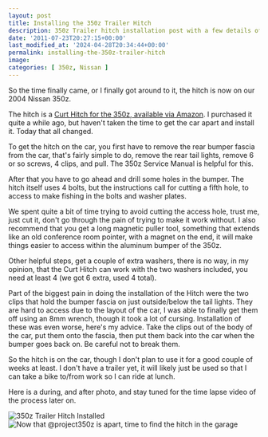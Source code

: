 ```yaml
---
layout: post
title: Installing the 350z Trailer Hitch
description: 350z Trailer hitch installation post with a few details of the process.
date: '2011-07-23T20:27:15+00:00'
last_modified_at: '2024-04-28T20:34:44+00:00'
permalink: installing-the-350z-trailer-hitch
image:
categories: [ 350z, Nissan ]
---
```

So the time finally came, or I finally got around to it, the hitch is now on our 2004 Nissan 350z.

The hitch is a [Curt Hitch for the 350z, available via Amazon](https://www.amazon.com/gp/product/B000BROASA?ie=UTF8&tag=chrishammondc-20&linkCode=as2&camp=1789&creative=390957&creativeASIN=B000BROASA). I purchased it quite a while ago, but haven't taken the time to get the car apart and install it. Today that all changed.

To get the hitch on the car, you first have to remove the rear bumper fascia from the car, that's fairly simple to do, remove the rear tail lights, remove 6 or so screws, 4 clips, and pull. The 350z Service Manual is helpful for this.

After that you have to go ahead and drill some holes in the bumper. The hitch itself uses 4 bolts, but the instructions call for cutting a fifth hole, to access to make fishing in the bolts and washer plates.

We spent quite a bit of time trying to avoid cutting the access hole, trust me, just cut it, don't go through the pain of trying to make it work without. I also recommend that you get a long magnetic puller tool, something that extends like an old conference room pointer, with a magnet on the end, it will make things easier to access within the aluminum bumper of the 350z.

Other helpful steps, get a couple of extra washers, there is no way, in my opinion, that the Curt Hitch can work with the two washers included, you need at least 4 (we got 6 extra, used 4 total).

Part of the biggest pain in doing the installation of the Hitch were the two clips that hold the bumper fascia on just outside/below the tail lights. They are hard to access due to the layout of the car, I was able to finally get them off using an 8mm wrench, though it took a lot of cursing. Installation of these was even worse, here's my advice. Take the clips out of the body of the car, put them onto the fascia, then put them back into the car when the bumper goes back on. Be careful not to break them.

So the hitch is on the car, though I don't plan to use it for a good couple of weeks at least. I don't have a trailer yet, it will likely just be used so that I can take a bike to/from work so I can ride at lunch.

Here is a during, and after photo, and stay tuned for the time lapse video of the process later on.

![350z Trailer Hitch Installed](https://static.flickr.com/6021/5968044321_737e3a2f4a_m.jpg) ![Now that @project350z is apart, time to find the hitch in the garage](https://static.flickr.com/6013/5967231711_f7e2b9e4f1_m.jpg)
